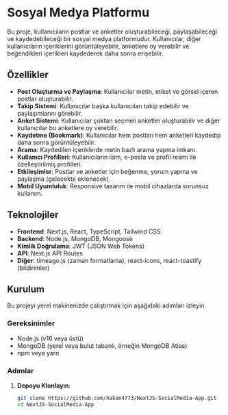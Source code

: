 # Sosyal Medya  Platformu

Bu proje, kullanıcıların postlar ve anketler oluşturabileceği, paylaşabileceği ve kaydedebileceği bir sosyal medya platformudur. Kullanıcılar, diğer kullanıcıların içeriklerini görüntüleyebilir, anketlere oy verebilir ve beğendikleri içerikleri kaydederek daha sonra erişebilir.

## Özellikler

- **Post Oluşturma ve Paylaşma**: Kullanıcılar metin, etiket ve görsel içeren postlar oluşturabilir.
- **Takip Sistemi**: Kullanıcılar başka kullanıcıları takip edebilir ve paylaşımlarını görebilir.
- **Anket Sistemi**: Kullanıcılar çoktan seçmeli anketler oluşturabilir ve diğer kullanıcılar bu anketlere oy verebilir.
- **Kaydetme (Bookmark)**: Kullanıcılar hem postları hem anketleri kaydedip daha sonra görüntüleyebilir.
- **Arama**: Kaydedilen içeriklerde metin bazlı arama yapma imkanı.
- **Kullanıcı Profilleri**: Kullanıcıların isim, e-posta ve profil resmi ile özelleştirilmiş profilleri.
- **Etkileşimler**: Postlar ve anketler için beğenme, yorum yapma ve paylaşma (gelecekte eklenecek).
- **Mobil Uyumluluk**: Responsive tasarım ile mobil cihazlarda sorunsuz kullanım.

## Teknolojiler

- **Frontend**: Next.js, React, TypeScript, Tailwind CSS
- **Backend**: Node.js, MongoDB, Mongoose
- **Kimlik Doğrulama**: JWT (JSON Web Tokens)
- **API**: Next.js API Routes
- **Diğer**: timeago.js (zaman formatlama), react-icons, react-toastify (bildirimler)

## Kurulum

Bu projeyi yerel makinenizde çalıştırmak için aşağıdaki adımları izleyin.

### Gereksinimler

- Node.js (v16 veya üstü)
- MongoDB (yerel veya bulut tabanlı, örneğin MongoDB Atlas)
- npm veya yarn

### Adımlar

1. **Depoyu Klonlayın**:
   ```bash
   git clone https://github.com/hakan4773/NextJS-SocialMedia-App.git
   cd NextJS-SocialMedia-App
